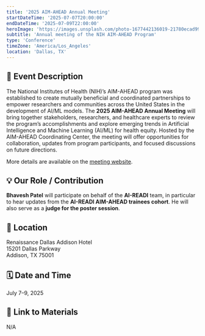 ```yaml
---
title: '2025 AIM-AHEAD Annual Meeting'
startDateTime: '2025-07-07T20:00:00'
endDateTime: '2025-07-09T22:00:00'
heroImage: 'https://images.unsplash.com/photo-1677442136019-21780ecad995?q=80&w=2232&auto=format&fit=crop&ixlib=rb-4.1.0&ixid=M3wxMjA3fDB8MHxwaG90by1wYWdlfHx8fGVufDB8fHx8fA%3D%3D'
subtitle: 'Annual meeting of the NIH AIM-AHEAD Program'
type: 'Conference'
timeZone: 'America/Los_Angeles'
location: 'Dallas, TX'
---
```


## 📝 Event Description

The National Institutes of Health (NIH)’s AIM-AHEAD program was established to create mutually beneficial and coordinated partnerships to empower researchers and communities across the United States in the development of AI/ML models. The **2025 AIM-AHEAD Annual Meeting** will bring together stakeholders, researchers, and healthcare experts to review the program’s accomplishments and explore emerging trends in Artificial Intelligence and Machine Learning (AI/ML) for health equity. Hosted by the AIM-AHEAD Coordinating Center, the meeting will offer opportunities for collaboration, updates from program participants, and focused discussions on future directions.

More details are available on the [meeting website](https://web.cvent.com/event/2847e37d-068a-468e-bce2-cbe25cad4464/summary).

## 💡 Our Role / Contribution

**Bhavesh Patel** will participate on behalf of the **AI-READI** team, in particular to hear updates from the **AI-READI AIM-AHEAD trainees cohort**. He will also serve as a **judge for the poster session**.

## 📍 Location

Renaissance Dallas Addison Hotel  
15201 Dallas Parkway  
Addison, TX 75001

## 🗓 Date and Time

July 7–9, 2025

## 🔗 Link to Materials

N/A
